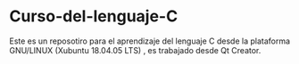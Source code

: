 # Curso-del-lenguaje-C
Este es un reposotiro para el aprendizaje del lenguaje C desde la plataforma GNU/LINUX (Xubuntu 18.04.05 LTS) , es trabajado desde Qt Creator.
